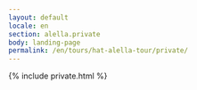 ```yaml
---
layout: default
locale: en
section: alella.private
body: landing-page
permalink: /en/tours/hat-alella-tour/private/
---
```


{% include private.html %}

